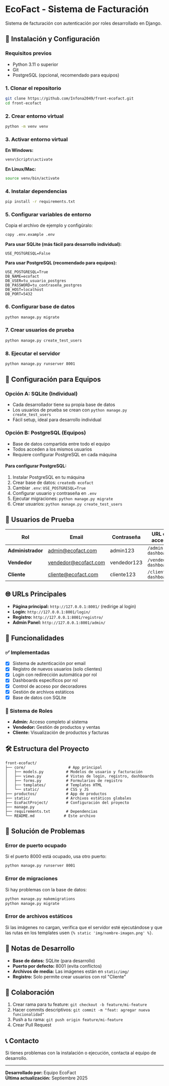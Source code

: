 # EcoFact - Sistema de Facturación

Sistema de facturación con autenticación por roles desarrollado en Django.

## 🚀 Instalación y Configuración

### Requisitos previos
- Python 3.11 o superior
- Git
- PostgreSQL (opcional, recomendado para equipos)

### 1. Clonar el repositorio
```bash
git clone https://github.com/Infona2049/front-ecofact.git
cd front-ecofact
```

### 2. Crear entorno virtual
```bash
python -m venv venv
```

### 3. Activar entorno virtual
**En Windows:**
```bash
venv\Scripts\activate
```

**En Linux/Mac:**
```bash
source venv/bin/activate
```

### 4. Instalar dependencias
```bash
pip install -r requirements.txt
```

### 5. Configurar variables de entorno
Copia el archivo de ejemplo y configúralo:
```bash
copy .env.example .env
```

**Para usar SQLite (más fácil para desarrollo individual):**
```
USE_POSTGRESQL=False
```

**Para usar PostgreSQL (recomendado para equipos):**
```
USE_POSTGRESQL=True
DB_NAME=ecofact
DB_USER=tu_usuario_postgres
DB_PASSWORD=tu_contraseña_postgres
DB_HOST=localhost
DB_PORT=5432
```

### 6. Configurar base de datos
```bash
python manage.py migrate
```

### 7. Crear usuarios de prueba
```bash
python manage.py create_test_users
```

### 8. Ejecutar el servidor
```bash
python manage.py runserver 8001
```

## 🔗 Configuración para Equipos

### Opción A: SQLite (Individual)
- Cada desarrollador tiene su propia base de datos
- Los usuarios de prueba se crean con `python manage.py create_test_users`
- Fácil setup, ideal para desarrollo individual

### Opción B: PostgreSQL (Equipos)
- Base de datos compartida entre todo el equipo
- Todos acceden a los mismos usuarios
- Requiere configurar PostgreSQL en cada máquina

#### Para configurar PostgreSQL:
1. Instalar PostgreSQL en tu máquina
2. Crear base de datos: `createdb ecofact`
3. Cambiar `.env`: `USE_POSTGRESQL=True`
4. Configurar usuario y contraseña en `.env`
5. Ejecutar migraciones: `python manage.py migrate`
6. Crear usuarios: `python manage.py create_test_users`

## 🔐 Usuarios de Prueba

| Rol | Email | Contraseña | URL de acceso |
|-----|-------|------------|---------------|
| **Administrador** | admin@ecofact.com | admin123 | `/admin-dashboard/` |
| **Vendedor** | vendedor@ecofact.com | vendedor123 | `/vendedor-dashboard/` |
| **Cliente** | cliente@ecofact.com | cliente123 | `/cliente-dashboard/` |

## 🌐 URLs Principales

- **Página principal:** `http://127.0.0.1:8001/` (redirige al login)
- **Login:** `http://127.0.0.1:8001/login/`
- **Registro:** `http://127.0.0.1:8001/registro/`
- **Admin Panel:** `http://127.0.0.1:8001/admin/`

## 📱 Funcionalidades

### ✅ Implementadas
- [x] Sistema de autenticación por email
- [x] Registro de nuevos usuarios (solo clientes)
- [x] Login con redirección automática por rol
- [x] Dashboards específicos por rol
- [x] Control de acceso por decoradores
- [x] Gestión de archivos estáticos
- [x] Base de datos con SQLite

### 🔄 Sistema de Roles
- **Admin:** Acceso completo al sistema
- **Vendedor:** Gestión de productos y ventas
- **Cliente:** Visualización de productos y facturas

## 🛠️ Estructura del Proyecto

```
front-ecofact/
├── core/                   # App principal
│   ├── models.py          # Modelos de usuario y facturación
│   ├── views.py           # Vistas de login, registro, dashboards
│   ├── forms.py           # Formularios de registro
│   ├── templates/         # Templates HTML
│   └── static/            # CSS y JS
├── productos/             # App de productos
├── static/                # Archivos estáticos globales
├── EcoFactProject/        # Configuración del proyecto
├── manage.py
├── requirements.txt       # Dependencias
└── README.md             # Este archivo
```

## 🐛 Solución de Problemas

### Error de puerto ocupado
Si el puerto 8000 está ocupado, usa otro puerto:
```bash
python manage.py runserver 8001
```

### Error de migraciones
Si hay problemas con la base de datos:
```bash
python manage.py makemigrations
python manage.py migrate
```

### Error de archivos estáticos
Si las imágenes no cargan, verifica que el servidor esté ejecutándose y que las rutas en los templates usen `{% static 'img/nombre-imagen.png' %}`.

## 📝 Notas de Desarrollo

- **Base de datos:** SQLite (para desarrollo)
- **Puerto por defecto:** 8001 (evita conflictos)
- **Archivos de media:** Las imágenes están en `static/img/`
- **Registro:** Solo permite crear usuarios con rol "Cliente"

## 🤝 Colaboración

1. Crear rama para tu feature: `git checkout -b feature/mi-feature`
2. Hacer commits descriptivos: `git commit -m "feat: agregar nueva funcionalidad"`
3. Push a tu rama: `git push origin feature/mi-feature`
4. Crear Pull Request

## 📞 Contacto

Si tienes problemas con la instalación o ejecución, contacta al equipo de desarrollo.

---
**Desarrollado por:** Equipo EcoFact  
**Última actualización:** Septiembre 2025
